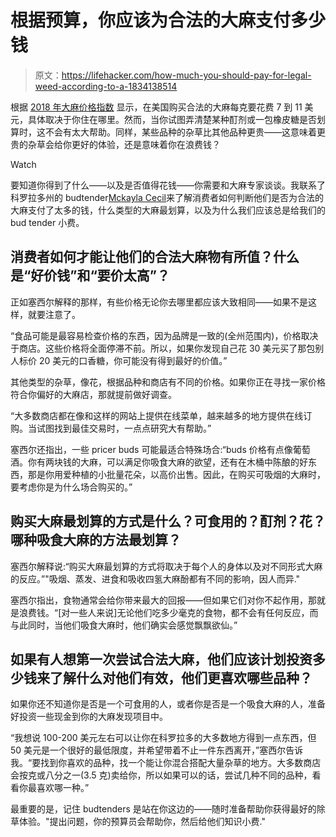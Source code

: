 # 根据预算，你应该为合法的大麻支付多少钱

> 原文：<https://lifehacker.com/how-much-you-should-pay-for-legal-weed-according-to-a-1834138514>

根据 [2018 年大麻价格指数](http://weedindex.io/) 显示，在美国购买合法的大麻每克要花费 7 到 11 美元，具体取决于你住在哪里。然而，当你试图弄清楚某种酊剂或一包橡皮糖是否划算时，这不会有太大帮助。同样，某些品种的杂草比其他品种更贵——这意味着更贵的杂草会给你更好的体验，还是意味着你在浪费钱？

Watch

要知道你得到了什么——以及是否值得花钱——你需要和大麻专家谈谈。我联系了科罗拉多州的 budtender[Mckayla Cecil](https://www.instagram.com/lamedabs/)来了解消费者如何判断他们是否为合法的大麻支付了太多的钱，什么类型的大麻最划算，以及为什么我们应该总是给我们的 bud tender 小费。

## 消费者如何才能让他们的合法大麻物有所值？什么是“好价钱”和“要价太高”？

正如塞西尔解释的那样，有些价格无论你去哪里都应该大致相同——如果不是这样，就要注意了。

“食品可能是最容易检查价格的东西，因为品牌是一致的(全州范围内)，价格取决于商店。这些价格将全面停滞不前。所以，如果你发现自己花 30 美元买了那包别人标价 20 美元的口香糖，你可能没有得到最好的价值。”

其他类型的杂草，像花，根据品种和商店有不同的价格。如果你正在寻找一家价格符合你偏好的大麻店，那就提前做好调查。

“大多数商店都在像和这样的网站上提供在线菜单，越来越多的地方提供在线订购。当试图找到最佳交易时，一点点研究大有帮助。”

塞西尔还指出，一些 pricer buds 可能最适合特殊场合:“buds 价格有点像葡萄酒。你有两块钱的大麻，可以满足你吸食大麻的欲望，还有在木桶中陈酿的好东西，那是你用爱种植的小批量花朵，以高价出售。因此，在购买可吸烟的大麻时，要考虑你是为什么场合购买的。”

## 购买大麻最划算的方式是什么？可食用的？酊剂？花？哪种吸食大麻的方法最划算？

塞西尔解释说:“购买大麻最划算的方式将取决于每个人的身体以及对不同形式大麻的反应。”"吸烟、蒸发、进食和吸收四氢大麻酚都有不同的影响，因人而异."

塞西尔指出，食物通常会给你带来最大的回报——但如果它们对你不起作用，那就是浪费钱。“[对一些人来说]无论他们吃多少毫克的食物，都不会有任何反应，而与此同时，当他们吸食大麻时，他们确实会感觉飘飘欲仙。”

## 如果有人想第一次尝试合法大麻，他们应该计划投资多少钱来了解什么对他们有效，他们更喜欢哪些品种？

如果你还不知道你是否是一个可食用的人，或者你是否是一个吸食大麻的人，准备好投资一些现金到你的大麻发现项目中。

“我想说 100-200 美元左右可以让你在科罗拉多的大多数地方得到一点东西，但 50 美元是一个很好的最低限度，并希望带着不止一件东西离开，”塞西尔告诉我。“要找到你喜欢的品种，找一个能让你混合搭配大量杂草的地方。大多数商店会按克或八分之一(3.5 克)卖给你，所以如果可以的话，尝试几种不同的品种，看看你最喜欢哪一种。”

最重要的是，记住 budtenders 是站在你这边的——随时准备帮助你获得最好的除草体验。"提出问题，你的预算员会帮助你，然后给他们知识小费."